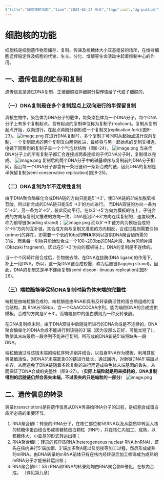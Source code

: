 ```yaml
---
{"title":"细胞核的功能","time":"2024-01-17 周三","tags":null,"dg-publish":true,"permalink":"/200 学习/201 细胞生物学/第08章 细胞核/第5节 细胞核的功能/细胞核的功能/","dgPassFrontmatter":true,"created":"2024-01-25T18:45:03.000+08:00","updated":"2024-01-25T18:45:03.000+08:00"}
---
```


# 细胞核的功能
细胞核是细胞遗传物质储存、复制、传递及核糖体大小亚基组装的场所，在维持细胞遗传稳定性及细胞的代谢、生长、分化、增殖等生命活动中起着控制中心的作用。
## 一、遗传信息的贮存和复制
遗传信息是通过DNA复制、生殖细胞或体细胞分裂传递给子代或子细胞的。
### （一）DNA复制是在多个复制起点上双向进行的半保留复制
真核生物中，染色体为DNA分子的载体，每条染色体为一个DNA分子，每个DNA分子上有多个复制起点。含有起点的复制单位称为复制子(replicon)。复制从复制起点开始，双向进行，在起点两侧分别形成一个复制叉(replication fork)(图8-23)。
![image.png](https://cdn.jsdelivr.net/gh/Dolan-Lance/Image-Jiang/202401172007263.jpg)
在进行DNA复制时，多个复制子可同时从起始点进行双向复制，一个复制起点的两个复制叉向两侧推进，最终将与另一起始点的复制叉相连，电镜下观察到的复制子呈一个个气泡状结构（图8-24）。
![image.png](https://cdn.jsdelivr.net/gh/Dolan-Lance/Image-Jiang/202401172008211.jpg)
当亲代DNA分子上的所有复制子都汇合连接成两条连续的子代DNA分子时，复制得以完成。
![image.png](https://cdn.jsdelivr.net/gh/Dolan-Lance/Image-Jiang/202401172017241.jpg)
复制后的两个DNA分子中的碱基顺序与复制前的DNA分子相同，而且每一个DNA分子都含有一条旧链和一条新合成的链，因此DNA的复制是半保留复制(semi conservative replication)(图8-25)。
### （二）DNA复制为半不连续性复制
由于DNA聚合酶催化合成DNA链的方向只能是5'→3'，使DNA链的3'端加脱氧核苷酸，所以新合成的DNA链只能沿5'→3'的方向进行。
而DNA双链的方向一条为5'→3'，另一条为3'→5'，彼此反向平行。在以3'→5'方向为模板的链上，子链合成的方向与复制叉推进的方向一致，DNA是沿5'→3'方向连续复制的，速度较快，称为前导链(leading strand)；
![image.png](https://cdn.jsdelivr.net/gh/Dolan-Lance/Image-Jiang/202401172017896.jpg)
而以5'→3'链方向为模板合成的3'→5'方向的互补链，其合成方向与复制叉推进的方向相反，合成过程则需要引物(primer)的存在，即需要一个长约10bp的**RNA**序列以提供DNA聚合酶所需的3'端，而且每一引物只能始动合成一个100~200bp的DNA片段，称为冈崎片段(Okazaki fragment)，因此在5'→3'方向的模板链上，DNA的复制是不连续的。

当一个个冈崎片段合成后，引物被去除，在DNA连接酶(DNA ligase)的作用下，补上一段DNA。所以，这一条DNA链合成较慢，称为后随链(lagging strand)。因此，DNA的复制又是半不连续复制(semi-discon- tinuous replication)(图8-26)。
### （三）端粒酶能够保持DNA复制时染色体末端的完整性
端粒是由端粒酶合成的，端粒酶是由RNA和具有反转录酶活性的蛋白质组成的复合结构，其 RNA长159bp，含一个CAACCCCAA序列，能为端粒DNA的合成提供模板，合成的方向是5'→3'。而端粒酶中的蛋白质则为一种反转录酶。

在DNA复制终末时，由于DNA双链中后随链所进行的DNA合成是不连续的，DNA聚合酶催化的DNA合成不能进行到该链的3'端（因为没那么正好，可能太短了），致使其末端最后一段序列不能进行复制，所形成的DNA新链5'端将缺失一段DNA。

端粒酶通过与该链末端的端粒序列识别并结合，以自身RNA作为模板，利用其反转录酶活性，对DNA3'末端富含G的链进行延长，通过回折，对新链DNA5'端加以补齐，从而避免了DNA链随着多轮复制的进行而造成染色体末端基因的丢失，从而保证了DNA合成的完整性（图8-27）。（**实际上端粒就是用来损耗的，DNA复制得到的后随链仍然会丢失末端，不过丢失的只是端粒的一部分**）
![image.png](https://cdn.jsdelivr.net/gh/Dolan-Lance/Image-Jiang/202401172020821.jpg)
## 二、遗传信息的转录
转录(transcription)是将遗传信息从DNA传递给RNA分子的过程，是细胞合成蛋白质所必需的重要环节。
1. RNA聚合酶I：转录的rRNA分子，在核仁部位和5SRNA以及从胞质中转运入核的核糖体蛋白结合形成核糖核蛋白颗粒（RNP），并在核仁内加工、成熟，以核糖体大、小亚基的形式转运出核；
2. RNA聚合酶Ⅱ：转录的核异质RNA(heterogeneous nuclear RNA,hnRNA)，首先在核内进行5'端加帽、3'端加多聚A尾以及剪接等加工过程，然后形成成熟的mRNA。由DNA转录的mRNA前体只有在核内经转录后加工修饰成为成熟的mRNA分子才能被转运出核；
3. RNA聚合酶Ⅲ：5S rRNA和tRNA的转录则均由RNA聚合酶Ⅲ催化，在核内合成。
（详见第九章）
